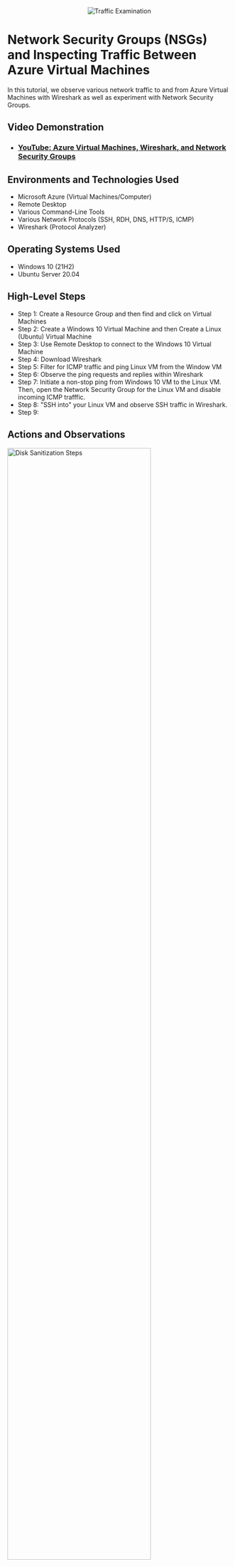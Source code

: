 <p align="center">
<img src="https://i.imgur.com/Ua7udoS.png" alt="Traffic Examination"/>
</p>

<h1>Network Security Groups (NSGs) and Inspecting Traffic Between Azure Virtual Machines</h1>
In this tutorial, we observe various network traffic to and from Azure Virtual Machines with Wireshark as well as experiment with Network Security Groups. <br />


<h2>Video Demonstration</h2>

- ### [YouTube: Azure Virtual Machines, Wireshark, and Network Security Groups](https://www.youtube.com)

<h2>Environments and Technologies Used</h2>

- Microsoft Azure (Virtual Machines/Computer)
- Remote Desktop
- Various Command-Line Tools
- Various Network Protocols (SSH, RDH, DNS, HTTP/S, ICMP)
- Wireshark (Protocol Analyzer)

<h2>Operating Systems Used </h2>

- Windows 10 (21H2)
- Ubuntu Server 20.04

<h2>High-Level Steps</h2>

- Step 1: Create a Resource Group and then find and click on Virtual Machines
- Step 2: Create a Windows 10 Virtual Machine and then Create a Linux (Ubuntu) Virtual Machine
- Step 3: Use Remote Desktop to connect to the Windows 10 Virtual Machine
- Step 4: Download Wireshark
- Step 5: Filter for ICMP traffic and ping Linux VM from the Window VM
- Step 6: Observe the ping requests and replies within Wireshark
- Step 7: Initiate a non-stop ping from Windows 10 VM to the Linux VM. Then, open the Network Security Group for the Linux VM and disable incoming ICMP trafffic.
- Step 8: "SSH into" your Linux VM and observe SSH traffic in Wireshark.
- Step 9: 

<h2>Actions and Observations</h2>

<p>
<img src="https://i.imgur.com/CmtzSeG.png" height="80%" width="80%" alt="Disk Sanitization Steps"/>
</p>
<p>
Step 1: Create a Resource Group and Create a Windows 10 Virtual Machine
</p>
<br />

<p>
<img src="https://i.imgur.com/iTShPLl.png" height="80%" width="80%" alt="Disk Sanitization Steps"/>
</p>
<p>
Step 2: Create a Windows 10 Virtual Machine and then Create a Linux (Ubuntu) Virtual Machine
</p>
<br />

<p>
<img src="https://i.imgur.com/mOA6hCC.png" height="80%" width="80%" alt="Disk Sanitization Steps"/>
</p>
<p>
Step 3: Use Remote Desktop to connect to the Windows 10 Virtual Machine
</p>
<br />

<p>
<img src=https://i.imgur.com/MI2TUW1.png"" height="80%" width="80%" alt="Disk Sanitization Steps"/>
</p>
<p>
Step 4: Download Wireshark
</p>
<br />

<p>
<img src="https://i.imgur.com/0oi4o7M.png" height="80%" width="80%" alt="Disk Sanitization Steps"/>
</p>
<p>
Step 5: Filter for ICMP traffic and ping Linux VM from the Window VM
</p>
<br />

<p>
<img src="https://i.imgur.com/rALBH07.png" height="80%" width="80%" alt="Disk Sanitization Steps"/>
</p>
<p>
Step 6: Observe the ping requests and replies within Wireshark. You can also observe the wireshark traffic when pinging public websites such as www.google.com.
</p>
<br />

<p>
<img src="https://i.imgur.com/CmtzSeG.png" height="80%" width="80%" alt="Disk Sanitization Steps"/>
</p>
<p>
Step 7: Initiate a non-stop ping from Windows 10 VM to the Linux VM. Then, open the Network Security Group for the Linux VM and disable incoming ICMP trafffic.
</p>
<br />

<p>
<img src="https://i.imgur.com/CmtzSeG.png" height="80%" width="80%" alt="Disk Sanitization Steps"/>
</p>
<p>
Step 1: Create a Resource Group and Create a Windows 10 Virtual Machine
</p>
<br />

<p>
<img src="https://i.imgur.com/CmtzSeG.png" height="80%" width="80%" alt="Disk Sanitization Steps"/>
</p>
<p>
Step 1: Create a Resource Group and Create a Windows 10 Virtual Machine
</p>
<br />

<p>
<img src="https://i.imgur.com/CmtzSeG.png" height="80%" width="80%" alt="Disk Sanitization Steps"/>
</p>
<p>
Step 1: Create a Resource Group and Create a Windows 10 Virtual Machine
</p>
<br />
